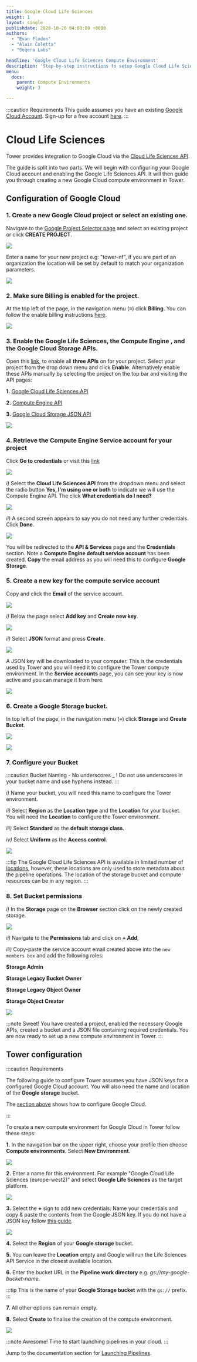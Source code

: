 ```yaml
---
title: Google Cloud Life Sciences
weight: 1
layout: single
publishdate: 2020-10-20 04:00:00 +0000
authors:
  - "Evan Floden"
  - "Alain Coletta"
  - "Seqera Labs"

headline: 'Google Cloud Life Sciences Compute Environment'
description: 'Step-by-step instructions to setup Google Cloud Life Sciences for Nextflow Tower.'
menu:
  docs:
    parent: Compute Environments
    weight: 3

---
```

:::caution Requirements
This guide assumes you have an existing [Google Cloud Account](https://console.cloud.google.com). Sign-up for a free account [here](https://cloud.google.com/).
:::

# Cloud Life Sciences

Tower provides integration to Google Cloud via the [Cloud Life Sciences API](https://cloud.google.com/life-sciences/docs/reference/rest).

The guide is split into two parts. We will begin with configuring your Google Cloud account and enabling the Google Life Sciences API. It will then guide you through creating a new Google Cloud compute environment in Tower.

## Configuration of Google Cloud

### 1. Create a new Google Cloud project or select an existing one.

Navigate to the [Google Project Selector page](https://console.cloud.google.com/projectselector2) and select an existing project or click **CREATE PROJECT**.

![](/uploads/2020/09/google_create_project.png)


Enter a name for your new project e.g: "tower-nf", if you are part of an organization the location will be set by default to match your organization parameters.

![](/uploads/2020/12/google_new_project_name.png)



### 2. Make sure Billing is enabled for the project.

At the top left of the page, in the navigation menu (**≡**) click **Billing**. You can follow the enable billing instructions [here](https://cloud.google.com/billing/docs/how-to/modify-project).

![](/uploads/2020/12/google_enable_billing.png)



### 3. Enable the Google Life Sciences, the Compute Engine , and the Google Cloud Storage APIs.

Open this [link](https://console.cloud.google.com/flows/enableapi?apiid=lifesciences.googleapis.com%2Ccompute.googleapis.com%2Cstorage-api.googleapis.com), to enable all **three APIs** on for your project. Select your project from the drop down menu and click **Enable**. Alternatively enable these APIs manually by selecting the project on the top bar and visiting the API pages:

**1.** [Google Cloud Life Sciences API](https://console.cloud.google.com/marketplace/product/google/lifesciences.googleapis.com)

**2.** [Compute Engine API](https://console.cloud.google.com/marketplace/product/google/compute.googleapis.com)

**3.** [Google Cloud Storage JSON API](https://console.cloud.google.com/marketplace/product/google/storage-api.googleapis.com)

![](/uploads/2020/12/google_enable_apis.png)



### 4. Retrieve the Compute Engine Service account for your project

Click **Go to credentials** or visit this [link](https://console.cloud.google.com/apis/credentials/wizard?api=lifesciences.googleapis.com)

![](/uploads/2020/12/google_api_enabled_confirmation.png)



*i)* Select the **Cloud Life Sciences API** from the dropdown menu and select the radio button **Yes, I'm using one or both** to indicate we will use the Compute Engine API. The click **What credentials do I need?**

![](/uploads/2020/12/google_credential_options.png)



*ii)* A second screen appears to say you do not need any further credentials. Click **Done**.

![](/uploads/2020/12/google_credentials_confirmation.png)



You will be redirected to the **API & Services** page and the **Credentials** section. Note a **Compute Engine default service account** has been created. **Copy** the email address as you will need this to configure **Google Storage**.

### 5. Create a new key for the compute service account

Copy and click the **Email** of the service account.

![](/uploads/2020/12/google_service_account.png)



*i)* Below the page select **Add key** and **Create new key**.

![](/uploads/2020/12/google_service_account_create_key.png)



*ii)* Select **JSON** format and press **Create**.

![](/uploads/2020/12/google_service_account_create_key_json.png)



A JSON key will be downloaded to your computer. This is the credentials used by Tower and you will need it to configure the Tower compute environment. In the **Service accounts** page, you can see your key is now active and you can manage it from here.

![](/uploads/2020/12/google_service_account_create_key_manage.png)


### 6. Create a Google Storage bucket.

In top left of the page, in the navigation menu (**≡**) click **Storage** and **Create Bucket**.

![](/uploads/2020/09/google_storage.png)



![](/uploads/2020/12/google_create_bucket.png)



### 7. Configure your Bucket

:::caution Bucket Naming - No underscores _ !
Do not use underscores in your bucket name and use hyphens instead.
:::

*i)* Name your bucket, you will need this name to configure the Tower environment.

*ii)* Select **Region** as the **Location type** and the **Location** for your bucket. You will need the **Location** to configure the Tower environment.

*iii)* Select **Standard** as the **default storage class**.

*iv)* Select **Uniform** as the **Access control**.

![](/uploads/2020/12/google_create_bucket_options.png)

:::tip
The Google Cloud Life Sciences API is available in limited number of [locations](https://cloud.google.com/life-sciences/docs/concepts/locations), however, these locations are only used to store metadata about the pipeline operations. The location of the storage bucket and compute resources can be in any region.
:::

### 8. Set Bucket permissions

*i)* In the **Storage** page on the **Browser** section click on the newly created storage.

![](/uploads/2020/12/google_storage_browser.png)



*ii)* Navigate to the **Permissions** tab and click on **+ Add**,

*iii)* Copy-paste the service account email created above into the `new members box` and add the following roles:

**Storage Admin**

**Storage Legacy Bucket Owner**

**Storage Legacy Object Owner**

**Storage Object Creator**  

![](/uploads/2020/12/google_storage_roles.png)



:::note Sweet!
You have created a project, enabled the necessary Google APIs, created a bucket and a JSON file containing required credentials. You are now ready to set up a new compute environment in Tower.
:::

## Tower configuration

:::caution Requirements

The following guide to configure Tower assumes you have JSON keys for a configured Google Cloud account. You will also need the name and location of the **Google storage** bucket.

The [section above](#configuration-of-google-cloud) shows how to configure Google Cloud.

:::

To create a new compute environment for Google Cloud in Tower follow these steps:

**1.** In the navigation bar on the upper right, choose your profile then choose **Compute environments**. Select **New Environment**.

![](/uploads/2020/09/aws_new_env.png)



**2.** Enter a name for this environment. For example "Google Cloud Life Sciences (europe-west2)" and select **Google Life Sciences** as the target platform.

![](/uploads/2020/09/google_new_env.png)



**3.** Select the **+** sign to add new credentials. Name your credentials and copy & paste the contents from the Google JSON key. If you do not have a JSON key follow [this guide](#4-enable-the-google-life-sciences-api-the-compute-engine-api-and-the-google-cloud-storage-api).

![](/uploads/2020/09/google_tower_credentials.png)



**4.** Select the **Region** of your **Google storage** bucket.

**5.** You can leave the **Location** empty and Google will run the Life Sciences API Service in the closest available location.

**6.** Enter the bucket URL in the **Pipeline work directory** e.g. *gs://my-google-bucket-name*.

:::tip
This is the name of your **Google Storage bucket** with the `gs://` prefix.
:::

**7.** All other options can remain empty.

**8.** Select **Create** to finalise the creation of the compute environment.

![](/uploads/2020/09/google_tower_location.png)



:::note Awesome!
Time to start launching pipelines in your cloud.
:::

Jump to the documentation section for [Launching Pipelines](/docs/launch/overview/).
